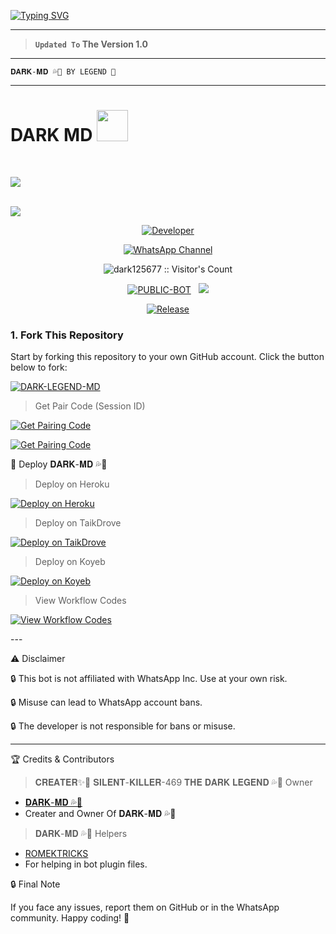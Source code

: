 <a href="https://git.io/typing-svg"><img src="https://readme-typing-svg.demolab.com?font=Black+Ops+One&size=100&pause=1000&color=FF0000&center=true&width=1000&height=200&lines=THE-DARK-LEGEND" alt="Typing SVG" /></a>
  </p>
  
---  

> **`Updated To` The Version 1.0**
---

```
𝐃𝐀𝐑𝐊-𝐌𝐃 💦🦠 BY LEGEND 💫 
```

--- 
<a>
<h1> DARK MD <img src="https://media.giphy.com/media/VgCDAzcKvsR6OM0uWg/giphy.gif" width="50"> </h1>

<br>

<img align="center" height="auto"
src="https://cardivo.vercel.app/api?name=THE-%20DARK-LEGEND%20MD&description=A%20PAKISTANI%20BEST%20AND%20FASTEST%20WHATSAPP%20BOT%20BY%20UD%20TEAM&image=https://files.catbox.moe/m1rf91.jpg?v=4&backgroundColor=%23ecf0f1&github=Um4r719&pattern=leaf&colorPattern=%23eaeaea"/>

<br>
<a><img src='https://i.imgur.com/LyHic3i.gif'/></a>

<p align="center">
  <a href="https://github.com/dark125677"><img title="Developer" src="https://img.shields.io/badge/Author-DARK%20LEGEND-FF7604.svg?style=big-square&logo=github" /></a>
</p>

<div align="center">
  
[![WhatsApp Channel](https://img.shields.io/badge/Join-WhatsApp%20Channel-FF00F8?style=big-square&logo=whatsapp)]([https://whatsapp.com/channel/0029VasEIh0KWEKt9jJ1k32H])
</div>

 <p align="center"><img src="https://profile-counter.glitch.me/{DARK-LEGEND-MD}/count.svg" alt="dark125677 :: Visitor's Count" old_src="https://profile-counter.glitch.me/{dark125677}/count.svg" /></p>


<p align="center">
<a href="https://github.com/dark125677/DARK-LEGEND-MD"><img title="PUBLIC-BOT" src="https://img.shields.io/static/v1?label=Language&message=English&style=square&color=darkpink"></a> &nbsp;
  <img src="https://komarev.com/ghpvc/?username=DARK-LEGEND-MD&label=VIEWS&style=square&color=blue" />
</p>
</p> 

<p align="center">
  <a href="https://github.com/dark125677/DARK-MD"><img title="Release" src="https://img.shields.io/badge/Release-beta%20v3.0-cyan.svg?style=for-the-badge&logo=appveyor" /></a>
</p>


### 1. Fork This Repository

Start by forking this repository to your own GitHub account. Click the button below to fork:

  <a href="https://github.com/dark125677/DARK-LEGEND-MD/fork"><img title="DARK-LEGEND-MD" src="https://img.shields.io/badge/FORK-DARK MD-h?color=green&style=for-the-badge&logo=stackshare"></a>

> Get Pair Code (Session ID)



<p align="left">  
<a href='https://khanmdx.onrender.com' target="_blank"><img alt='Get Pairing Code' src='https://img.shields.io/badge/Get%20Pairing%20Code-B700FB?style=for-the-badge&logo=codefactor&logoColor=white'/></a>  
</p>  <p align="left">  
<a href='https://khanmdx2.onrender.com' target="_blank"><img alt='Get Pairing Code' src='https://img.shields.io/badge/Get%20Pairing%20Code-000000?style=for-the-badge&logo=codefactor&logoColor=white'/></a>  
</p>  


🚀 Deploy 𝐃𝐀𝐑𝐊-𝐌𝐃 💦🦠

> Deploy on Heroku



<p align="left">  
<a href='https://dashboard.heroku.com/new?template=https://github.com/dark125677/DARK-LEGEND-MD/tree/main' target="_blank"><img alt='Deploy on Heroku' src='https://img.shields.io/badge/Deploy%20on-Heroku-FF004D?style=for-the-badge&logo=heroku&logoColor=white'/></a>  
</p>

> Deploy on TaikDrove



<p align="left">  
<a href='https://host.talkdrove.com/share-bot/82' target="_blank"><img alt='Deploy on TaikDrove' src='https://img.shields.io/badge/Deploy%20on-TaikDrove-6971FF?style=for-the-badge&logo=google-cloud&logoColor=white'/></a>  
</p>

> Deploy on Koyeb



<p align="left">  
<a href='https://app.koyeb.com/services/deploy?type=git&repository=dark125677/DARK-LEGEND-MD&ports=3000' target="_blank"><img alt='Deploy on Koyeb' src='https://img.shields.io/badge/Deploy%20on-Koyeb-FF009D?style=for-the-badge&logo=koyeb&logoColor=white'/></a>  
</p>

> View Workflow Codes



<p align="left">  
<a href="https://whatsapp.com/channel/0029VatOy2EAzNc2WcShQw1j/1368" target="_blank"><img alt='View Workflow Codes' src='https://img.shields.io/badge/View-Workflow%20Codes-FF0076?style=for-the-badge&logo=githubactions&logoColor=white'/></a>  
</p>  
---

⚠️ Disclaimer

🔒 This bot is not affiliated with WhatsApp Inc. Use at your own risk.

🔒 Misuse can lead to WhatsApp account bans.

🔒 The developer is not responsible for bans or misuse.


---

🏆 Credits & Contributors
> 𝐂𝐑𝐄𝐀𝐓𝐄𝐑✨🌸
> 𝐒𝐈𝐋𝐄𝐍𝐓-𝐊𝐈𝐋𝐋𝐄𝐑-469 
> 𝐓𝐇𝐄 𝐃𝐀𝐑𝐊 𝐋𝐄𝐆𝐄𝐍𝐃 💦🦠 Owner 
- [𝐃𝐀𝐑𝐊-𝐌𝐃 💦🦠](https://github.com/dark125677)
- Creater and Owner Of 𝐃𝐀𝐑𝐊-𝐌𝐃 💦🦠
> 𝐃𝐀𝐑𝐊-𝐌𝐃 💦🦠 Helpers 
- [ROMEKTRICKS](https://github.com/ROMEKTRICKS)
- For helping in bot plugin files.
  



🔒 Final Note

If you face any issues, report them on GitHub or in the WhatsApp community.
Happy coding! 🚀 

